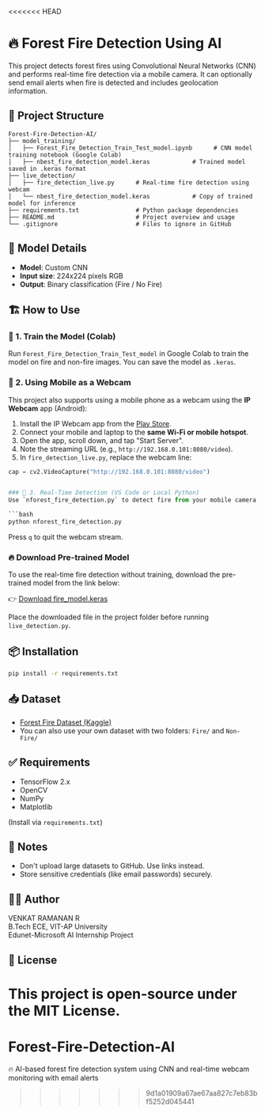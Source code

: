 <<<<<<< HEAD

# 🔥 Forest Fire Detection Using AI

This project detects forest fires using Convolutional Neural Networks (CNN) and performs real-time fire detection via a mobile camera. It can optionally send email alerts when fire is detected and includes geolocation information.

## 📁 Project Structure

```
Forest-Fire-Detection-AI/
├── model_training/
│   ├── Forest_Fire_Detection_Train_Test_model.ipynb      # CNN model training notebook (Google Colab)
│   ├── nbest_fire_detection_model.keras            # Trained model saved in .keras format
├── live_detection/
│   ├── fire_detection_live.py      # Real-time fire detection using webcam
│   └── nbest_fire_detection_model.keras            # Copy of trained model for inference
├── requirements.txt                # Python package dependencies
├── README.md                       # Project overview and usage
└── .gitignore                      # Files to ignore in GitHub
```

## 🧠 Model Details

- **Model**: Custom CNN 
- **Input size**: 224x224 pixels RGB
- **Output**: Binary classification (Fire / No Fire)

## 🏗️ How to Use

### 🔹 1. Train the Model (Colab)
Run `Forest_Fire_Detection_Train_Test_model` in Google Colab to train the model on fire and non-fire images. You can save the model as `.keras`.

### 📱 2. Using Mobile as a Webcam

This project also supports using a mobile phone as a webcam using the **IP Webcam** app (Android):

1. Install the IP Webcam app from the [Play Store](https://play.google.com/store/apps/details?id=com.pas.webcam).
2. Connect your mobile and laptop to the **same Wi-Fi or mobile hotspot**.
3. Open the app, scroll down, and tap "Start Server".
4. Note the streaming URL (e.g., `http://192.168.0.101:8080/video`).
5. In `fire_detection_live.py`, replace the webcam line:

```python
cap = cv2.VideoCapture("http://192.168.0.101:8080/video")


### 🔹 3. Real-Time Detection (VS Code or Local Python)
Use `nforest_fire_detection.py` to detect fire from your mobile camera.

```bash
python nforest_fire_detection.py
```

Press `q` to quit the webcam stream.

### 🔥 Download Pre-trained Model

To use the real-time fire detection without training, download the pre-trained model from the link below:

👉 [Download fire_model.keras](https://drive.google.com/file/d/15JtREgJEkg1ZKANT9VjiaKsKp4-RKzAQ/view?usp=sharing)

Place the downloaded file in the project folder before running `live_detection.py`.


## 📦 Installation

```bash
pip install -r requirements.txt
```

## 📥 Dataset

- [Forest Fire Dataset (Kaggle)](https://www.kaggle.com/datasets/alik05/forest-fire-dataset)
- You can also use your own dataset with two folders: `Fire/` and `Non-Fire/`

## ✅ Requirements

- TensorFlow 2.x
- OpenCV
- NumPy
- Matplotlib

(Install via `requirements.txt`)


## 🔐 Notes

- Don't upload large datasets to GitHub. Use links instead.
- Store sensitive credentials (like email passwords) securely.

## 👨‍💻 Author

VENKAT RAMANAN R  
B.Tech ECE, VIT-AP University  
Edunet-Microsoft AI Internship Project

## 📃 License

This project is open-source under the MIT License.
=======
# Forest-Fire-Detection-AI
🔥 AI-based forest fire detection system using CNN and real-time webcam monitoring with email alerts
>>>>>>> 9d1a01909a67ae67aa827c7eb83bf5252d045441

